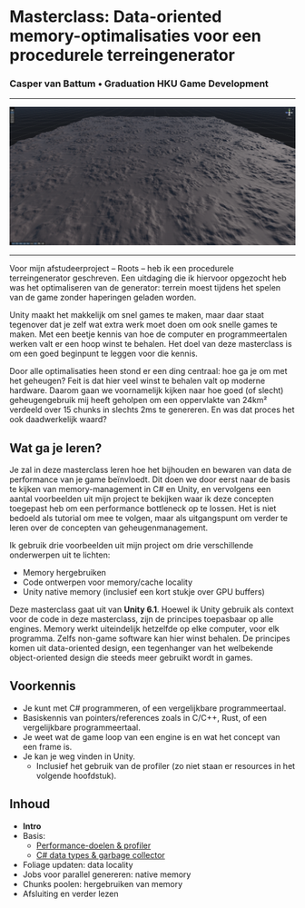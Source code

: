 ﻿# Masterclass: Data-oriented memory-optimalisaties voor een procedurele terreingenerator

### Casper van Battum • Graduation HKU Game Development

---

![](Fig_Terrain.png)

---

Voor mijn afstudeerproject – Roots – heb ik een procedurele terreingenerator geschreven. Een uitdaging die ik hiervoor opgezocht heb was het optimaliseren van de generator: terrein moest tijdens het spelen van de game zonder haperingen geladen worden. 

Unity maakt het makkelijk om snel games te maken, maar daar staat tegenover dat je zelf wat extra werk moet doen om ook snelle games te maken. Met een beetje kennis van hoe de computer en programmeertalen werken valt er een hoop winst te behalen. Het doel van deze masterclass is om een goed beginpunt te leggen voor die kennis.

Door alle optimalisaties heen stond er een ding centraal: hoe ga je om met het geheugen? Feit is dat hier veel winst te behalen valt op moderne hardware. Daarom gaan we voornamelijk kijken naar hoe goed (of slecht) geheugengebruik mij heeft geholpen om een oppervlakte van 24km² verdeeld over 15 chunks in slechts 2ms te genereren. En was dat proces het ook daadwerkelijk waard?

## Wat ga je leren?
Je zal in deze masterclass leren hoe het bijhouden en bewaren van data de performance van je game beïnvloedt. Dit doen we door eerst naar de basis te kijken van memory-management in C# en Unity, en vervolgens een aantal voorbeelden uit mijn project te bekijken waar ik deze concepten toegepast heb om een performance bottleneck op te lossen. Het is niet bedoeld als tutorial om mee te volgen, maar als uitgangspunt om verder te leren over de concepten van geheugenmanagement. 

Ik gebruik drie voorbeelden uit mijn project om drie verschillende onderwerpen uit te lichten:

- Memory hergebruiken
- Code ontwerpen voor memory/cache locality
- Unity native memory (inclusief een kort stukje over GPU buffers)

Deze masterclass gaat uit van **Unity 6.1**. Hoewel ik Unity gebruik als context voor de code in deze masterclass, zijn de principes toepasbaar op alle engines. Memory werkt uiteindelijk hetzelfde op elke computer, voor elk programma. Zelfs non-game software kan hier winst behalen. De principes komen uit data-oriented design, een tegenhanger van het welbekende object-oriented design die steeds meer gebruikt wordt in games.

## Voorkennis

- Je kunt met C# programmeren, of een vergelijkbare programmeertaal.
- Basiskennis van pointers/references zoals in C/C++, Rust, of een vergelijkbare programmeertaal.
- Je weet wat de game loop van een engine is en wat het concept van een frame is.
- Je kan je weg vinden in Unity.
  - Inclusief het gebruik van de profiler (zo niet staan er resources in het volgende hoofdstuk).

## Inhoud

- **Intro**
- Basis:
  - [Performance-doelen & profiler](2-frametimes-profiler.md)
  - [C# data types & garbage collector](3-references-gc.md)
- Foliage updaten: data locality
- Jobs voor parallel genereren: native memory
- Chunks poolen: hergebruiken van memory
- Afsluiting en verder lezen
